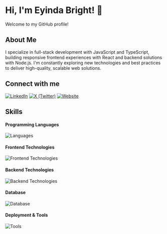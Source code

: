 # Hi, I'm Eyinda Bright! 👋
Welcome to my GitHub profile!

## About Me
I specialize in full-stack development with JavaScript and TypeScript, building responsive frontend experiences with React and backend solutions with Node.js. I'm constantly exploring new technologies and best practices to deliver high-quality, scalable web solutions. 

## Connect with me
[![LinkedIn](https://img.shields.io/badge/LinkedIn-%230077B5.svg?style=for-the-badge&logo=linkedin&logoColor=white)](https://www.linkedin.com/in/eyinda-bright)
[![X (Twitter)](https://img.shields.io/badge/X-%23000000.svg?style=for-the-badge&logo=x&logoColor=white)](https://x.com/brayzoney)
[![Website](https://img.shields.io/badge/Website-%23121212.svg?style=for-the-badge&logo=About.me&logoColor=white)](https://www.zoneyhub.com)


## Skills

#### Programming Languages  
![Languages](https://skillicons.dev/icons?i=js,typescript)

#### Frontend Technologies
![Frontend Technologies](https://skillicons.dev/icons?i=react,html,css,tailwind)

#### Backend Technologies
![Backend Technologies](https://skillicons.dev/icons?i=nodejs,express)

#### Database 
![Database](https://skillicons.dev/icons?i=postgres,mongodb)

#### Deployment & Tools  
![Tools](https://skillicons.dev/icons?i=docker,git,github,vscode,vercel,bash)


